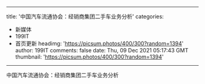 
---
title: '中国汽车流通协会：经销商集团二手车业务分析'
categories: 
 - 新媒体
 - 199IT
 - 首页更新
headimg: 'https://picsum.photos/400/300?random=1394'
author: 199IT
comments: false
date: Thu, 09 Dec 2021 05:17:43 GMT
thumbnail: 'https://picsum.photos/400/300?random=1394'
---

<div>   
中国汽车流通协会：经销商集团二手车业务分析  
</div>
            